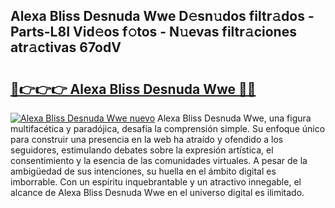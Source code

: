 ## Alexa Bliss Desnuda Wwe D𝚎sn𝚞dos filtr𝚊dos - Parts-L8I Vid𝚎os f𝚘tos - N𝚞evas filtr𝚊ciones atr𝚊ctivas 67odV

# <h2><a href="http://mbag5g.tromn.icu/?c=Alexa+Bliss+Desnuda+Wwe">🔗👉👉👉 Alexa Bliss Desnuda Wwe 🔗🔗</a></h2>

[![Alexa Bliss Desnuda Wwe nuevo](https://i.imgur.com/pEAQMta.gif)](http://mbag5g.tromn.icu/?c=Alexa+Bliss+Desnuda+Wwe)
Alexa Bliss Desnuda Wwe, una figura multifacética y paradójica, desafía la comprensión simple. Su enfoque único para construir una presencia en la web ha atraído y ofendido a los seguidores, estimulando debates sobre la expresión artística, el consentimiento y la esencia de las comunidades virtuales. A pesar de la ambigüedad de sus intenciones, su huella en el ámbito digital es imborrable. Con un espíritu inquebrantable y un atractivo innegable, el alcance de Alexa Bliss Desnuda Wwe en el universo digital es ilimitado.
